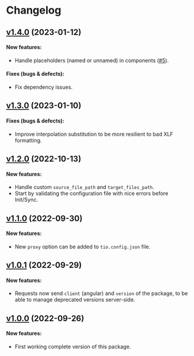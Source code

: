 # Changelog

## [v1.4.0](https://github.com/translation/angular/releases/tag/v1.4.0) (2023-01-12)

#### New features:

 * Handle placeholders (named or unnamed) in components ([#5](https://github.com/translation/angular/pull/5)).
 
#### Fixes (bugs & defects):

 * Fix dependency issues.

## [v1.3.0](https://github.com/translation/angular/releases/tag/v1.3.0) (2023-01-10)

#### Fixes (bugs & defects):

 * Improve interpolation substitution to be more resilient to bad XLF formatting.

## [v1.2.0](https://github.com/translation/angular/releases/tag/v1.2.0) (2022-10-13)

#### New features:

 * Handle custom `source_file_path` and `target_files_path`.
 * Start by validating the configuration file with nice errors before Init/Sync.

## [v1.1.0](https://github.com/translation/angular/releases/tag/v1.1.0) (2022-09-30)

#### New features:

 * New `proxy` option can be added to `tio.config.json` file.

## [v1.0.1](https://github.com/translation/angular/releases/tag/v1.0.1) (2022-09-29)

#### New features:

 * Requests now send `client` (angular) and `version` of the package, to be able to manage deprecated versions server-side.

## [v1.0.0](https://github.com/translation/angular/releases/tag/v1.0.0) (2022-09-26)

#### New features:

 * First working complete version of this package.

